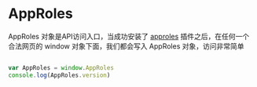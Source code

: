 # AppRoles

AppRoles 对象是API访问入口，当成功安装了 [approles](https://approles.com/downloads) 插件之后，在任何一个合法网页的 window 对象下面，我们都会写入 AppRoles 对象，访问非常简单

```js

var AppRoles = window.AppRoles
console.log(AppRoles.version)

```